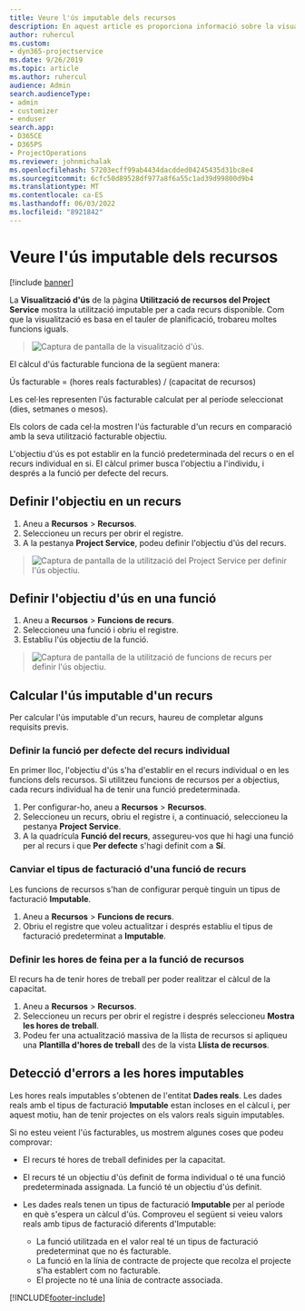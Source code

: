 ```yaml
---
title: Veure l'ús imputable dels recursos
description: En aquest article es proporciona informació sobre la visualització d'ús dels recursos.
author: ruhercul
ms.custom:
- dyn365-projectservice
ms.date: 9/26/2019
ms.topic: article
ms.author: ruhercul
audience: Admin
search.audienceType:
- admin
- customizer
- enduser
search.app:
- D365CE
- D365PS
- ProjectOperations
ms.reviewer: johnmichalak
ms.openlocfilehash: 57203ecff99ab4434dacdded04245435d31bc8e4
ms.sourcegitcommit: 6cfc50d89528df977a8f6a55c1ad39d99800d9b4
ms.translationtype: MT
ms.contentlocale: ca-ES
ms.lasthandoff: 06/03/2022
ms.locfileid: "8921842"
---
```

# <a name="view-chargeable-utilization-for-resources"></a>Veure l'ús imputable dels recursos

[!include [banner](../includes/psa-now-project-operations.md)]
 
La **Visualització d'ús** de la pàgina **Utilització de recursos del Project Service** mostra la utilització imputable per a cada recurs disponible. Com que la visualització es basa en el tauler de planificació, trobareu moltes funcions iguals.

> ![Captura de pantalla de la visualització d'ús.](media/FAQ-utilization-1.png)
 

El càlcul d'ús facturable funciona de la següent manera:

   Ús facturable = (hores reals facturables) / (capacitat de recursos)

Les cel·les representen l'ús facturable calculat per al període seleccionat (dies, setmanes o mesos).

Els colors de cada cel·la mostren l'ús facturable d'un recurs en comparació amb la seva utilització facturable objectiu. 

L'objectiu d'ús es pot establir en la funció predeterminada del recurs o en el recurs individual en si. El càlcul primer busca l'objectiu a l'individu, i després a la funció per defecte del recurs.

## <a name="set-target-on-a-resource"></a>Definir l'objectiu en un recurs

1. Aneu a **Recursos** \> **Recursos**. 
2. Seleccioneu un recurs per obrir el registre. 
3. A la pestanya **Project Service**, podeu definir l'objectiu d'ús del recurs.

> ![Captura de pantalla de la utilització del Project Service per definir l'ús objectiu.](media/FAQ-utilization-2.png)
 
## <a name="set-target-utilization-on-a-role"></a>Definir l'objectiu d'ús en una funció

1. Aneu a **Recursos** \> **Funcions de recurs**. 
2. Seleccioneu una funció i obriu el registre. 
3. Establiu l'ús objectiu de la funció.

> ![Captura de pantalla de la utilització de funcions de recurs per definir l'ús objectiu.](media/FAQ-utilization-3.png)
 
## <a name="calculate-chargeable-utilization-for-a-resource"></a>Calcular l'ús imputable d'un recurs

Per calcular l'ús imputable d'un recurs, haureu de completar alguns requisits previs. 

### <a name="set-default-role-for-individual-resource"></a>Definir la funció per defecte del recurs individual

En primer lloc, l'objectiu d'ús s'ha d'establir en el recurs individual o en les funcions dels recursos. Si utilitzeu funcions de recursos per a objectius, cada recurs individual ha de tenir una funció predeterminada. 

1. Per configurar-ho, aneu a **Recursos** \> **Recursos**. 
2. Seleccioneu un recurs, obriu el registre i, a continuació, seleccioneu la pestanya **Project Service**. 
3. A la quadrícula **Funció del recurs**, assegureu-vos que hi hagi una funció per al recurs i que **Per defecte** s'hagi definit com a **Sí**.
 
### <a name="change-billing-type-for-resource-role"></a>Canviar el tipus de facturació d'una funció de recurs

Les funcions de recursos s'han de configurar perquè tinguin un tipus de facturació **Imputable**. 

1. Aneu a **Recursos** \> **Funcions de recurs**. 
2. Obriu el registre que voleu actualitzar i després establiu el tipus de facturació predeterminat a **Imputable**.

### <a name="set-working-hours-for-resource-role"></a>Definir les hores de feina per a la funció de recursos
 
El recurs ha de tenir hores de treball per poder realitzar el càlcul de la capacitat. 

1. Aneu a **Recursos** \> **Recursos**. 
2. Seleccioneu un recurs per obrir el registre i després seleccioneu **Mostra les hores de treball**. 
3. Podeu fer una actualització massiva de la llista de recursos si apliqueu una **Plantilla d'hores de treball** des de la vista **Llista de recursos**.

## <a name="troubleshooting-chargeable-actual-hours"></a>Detecció d'errors a les hores imputables

Les hores reals imputables s'obtenen de l'entitat **Dades reals**. Les dades reals amb el tipus de facturació **Imputable** estan incloses en el càlcul i, per aquest motiu, han de tenir projectes on els valors reals siguin imputables.

Si no esteu veient l'ús facturables, us mostrem algunes coses que podeu comprovar:

- El recurs té hores de treball definides per la capacitat.
- El recurs té un objectiu d'ús definit de forma individual o té una funció predeterminada assignada. La funció té un objectiu d'ús definit.
- Les dades reals tenen un tipus de facturació **Imputable** per al període en què s'espera un càlcul d'ús. Comproveu el següent si veieu valors reals amb tipus de facturació diferents d'Imputable:

  - La funció utilitzada en el valor real té un tipus de facturació predeterminat que no és facturable.
  - La funció en la línia de contracte de projecte que recolza el projecte s'ha establert com no facturable.
  - El projecte no té una línia de contracte associada.



[!INCLUDE[footer-include](../includes/footer-banner.md)]
